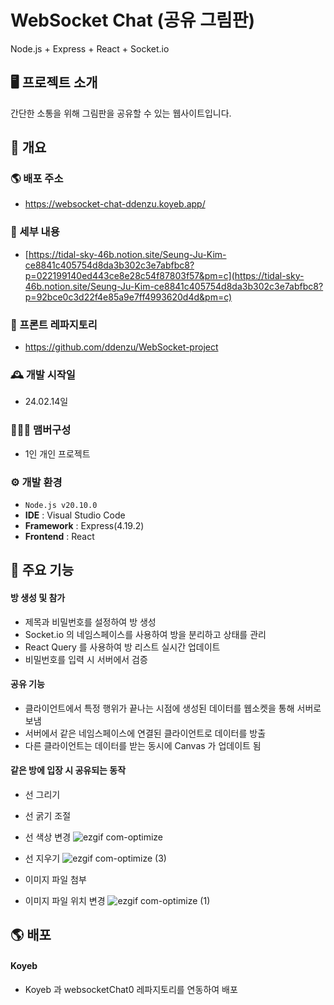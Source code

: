# WebSocket Chat (공유 그림판)
Node.js + Express + React + Socket.io

## 🖥️ 프로젝트 소개
간단한 소통을 위해 그림판을 공유할 수 있는 웹사이트입니다.
<br>

## 📌 개요
### 🌎 배포 주소
 - https://websocket-chat-ddenzu.koyeb.app/

### 📃 세부 내용
 - [https://tidal-sky-46b.notion.site/Seung-Ju-Kim-ce8841c405754d8da3b302c3e7abfbc8?p=022199140ed443ce8e28c54f87803f57&pm=c](https://tidal-sky-46b.notion.site/Seung-Ju-Kim-ce8841c405754d8da3b302c3e7abfbc8?p=92bce0c3d22f4e85a9e7ff4993620d4d&pm=c)

### 📍 프론트 레파지토리
 - https://github.com/ddenzu/WebSocket-project

### 🕰️ 개발 시작일
 - 24.02.14일

### 🧑‍🤝‍🧑 맴버구성
 - 1인 개인 프로젝트

### ⚙️ 개발 환경
- `Node.js v20.10.0`
- **IDE** : Visual Studio Code
- **Framework** : Express(4.19.2)
- **Frontend** : React

## 📌 주요 기능
#### 방 생성 및 참가
- 제목과 비밀번호를 설정하여 방 생성
- Socket.io 의 네임스페이스를 사용하여 방을 분리하고 상태를 관리
- React Query 를 사용하여 방 리스트 실시간 업데이트
- 비밀번호를 입력 시 서버에서 검증
#### 공유 기능
- 클라이언트에서 특정 행위가 끝나는 시점에 생성된 데이터를 웹소켓을 통해 서버로 보냄
- 서버에서 같은 네임스페이스에 연결된 클라이언트로 데이터를 방출
- 다른 클라이언트는 데이터를 받는 동시에 Canvas 가 업데이트 됨
#### 같은 방에 입장 시 공유되는 동작
- 선 그리기
- 선 굵기 조절
- 선 색상 변경
![ezgif com-optimize](https://github.com/user-attachments/assets/7c49d390-855d-41e4-b252-ad4eff7c49d6)
  
- 선 지우기
![ezgif com-optimize (3)](https://github.com/user-attachments/assets/f4a17e73-1f19-441f-b13e-bb32dd632d01)
  
- 이미지 파일 첨부
- 이미지 파일 위치 변경
![ezgif com-optimize (1)](https://github.com/user-attachments/assets/b7b2dcda-7923-4420-ba71-c0c44cb3b785)


  
## 🌎 배포
#### Koyeb
- Koyeb 과 websocketChat0 레파지토리를 연동하여 배포
